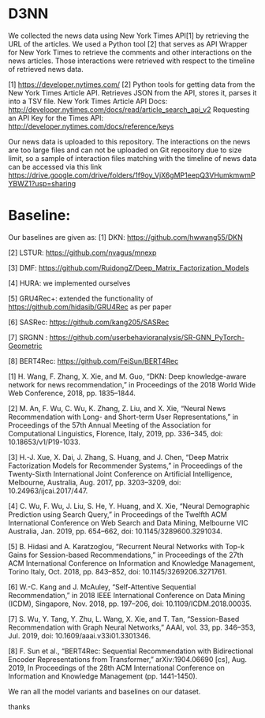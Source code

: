 # D3NN
We collected the news data using New York Times API[1] by retrieving the URL of the articles. We used a Python tool [2] that serves as API Wrapper for New York Times to
retrieve the comments and other interactions on the news articles. Those interactions were retrieved with respect to the timeline of retrieved news data. 

[1] https://developer.nytimes.com/
[2] Python tools for getting data from the New York Times Article API. Retrieves JSON from the API, stores it, parses it into a TSV file.
New York Times Article API Docs: http://developer.nytimes.com/docs/read/article_search_api_v2
Requesting an API Key for the Times API: http://developer.nytimes.com/docs/reference/keys

Our news data is uploaded to this repository.
The interactions on the news are too large files and can not be uploaded on Git repository due to size limit, so a sample of interaction files matching with the timeline of news data can be accessed via this link https://drive.google.com/drive/folders/1f9oy_VjX6gMP1eepQ3VHumkmwmPYBWZ1?usp=sharing


# Baseline:
Our baselines are given as:
[1] DKN: https://github.com/hwwang55/DKN

[2] LSTUR: https://github.com/nvagus/mnexp

[3] DMF: https://github.com/RuidongZ/Deep_Matrix_Factorization_Models

[4] HURA: we implemented ourselves

[5] GRU4Rec+: extended the functionality of https://github.com/hidasib/GRU4Rec as per paper

[6] SASRec: https://github.com/kang205/SASRec

[7] SRGNN : https://github.com/userbehavioranalysis/SR-GNN_PyTorch-Geometric

[8] BERT4Rec: https://github.com/FeiSun/BERT4Rec


[1]	H. Wang, F. Zhang, X. Xie, and M. Guo, “DKN: Deep knowledge-aware network for news recommendation,” in Proceedings of the 2018 World Wide Web Conference, 2018, pp. 1835–1844.

[2]	M. An, F. Wu, C. Wu, K. Zhang, Z. Liu, and X. Xie, “Neural News Recommendation with Long- and Short-term User Representations,” in Proceedings of the 57th Annual Meeting of the Association for Computational Linguistics, Florence, Italy, 2019, pp. 336–345, doi: 10.18653/v1/P19-1033.

[3]	H.-J. Xue, X. Dai, J. Zhang, S. Huang, and J. Chen, “Deep Matrix Factorization Models for Recommender Systems,” in Proceedings of the Twenty-Sixth International Joint Conference on Artificial Intelligence, Melbourne, Australia, Aug. 2017, pp. 3203–3209, doi: 10.24963/ijcai.2017/447.

[4]	C. Wu, F. Wu, J. Liu, S. He, Y. Huang, and X. Xie, “Neural Demographic Prediction using Search Query,” in Proceedings of the Twelfth ACM International Conference on Web Search and Data Mining, Melbourne VIC Australia, Jan. 2019, pp. 654–662, doi: 10.1145/3289600.3291034.

[5]	B. Hidasi and A. Karatzoglou, “Recurrent Neural Networks with Top-k Gains for Session-based Recommendations,” in Proceedings of the 27th ACM International Conference on Information and Knowledge Management, Torino Italy, Oct. 2018, pp. 843–852, doi: 10.1145/3269206.3271761.

[6]	W.-C. Kang and J. McAuley, “Self-Attentive Sequential Recommendation,” in 2018 IEEE International Conference on Data Mining (ICDM), Singapore, Nov. 2018, pp. 197–206, doi: 10.1109/ICDM.2018.00035.

[7]	S. Wu, Y. Tang, Y. Zhu, L. Wang, X. Xie, and T. Tan, “Session-Based Recommendation with Graph Neural Networks,” AAAI, vol. 33, pp. 346–353, Jul. 2019, doi: 10.1609/aaai.v33i01.3301346.

[8]	F. Sun et al., “BERT4Rec: Sequential Recommendation with Bidirectional Encoder Representations from Transformer,” arXiv:1904.06690 [cs], Aug. 2019, In Proceedings of the 28th ACM International Conference on Information and Knowledge Management (pp. 1441-1450).


We ran all the model variants and baselines on our dataset.

thanks

